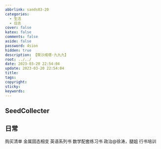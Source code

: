 ```yaml
---
abbrlink: sands03-20
categories:
  - 生活
  - 日志
cover: false
katex: false
comments: false
aside: false
password: 4sion
hidden: true
description: 【聚沙成塔·九九九】
root: ../../
date: 2023-03-20 22:54:04
update: 2023-03-20 22:54:04
title:
tags:
copyright:
sticky:
keywords:
---
```


## SeedCollecter


## 日常

购买清单 
金属固态相变
英语系列书
数学配套练习书
政治@徐涛，腿姐
行书培训